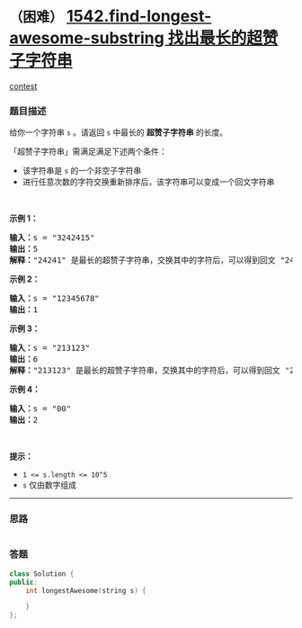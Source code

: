 # `（困难）` [1542.find-longest-awesome-substring 找出最长的超赞子字符串](https://leetcode-cn.com/problems/find-longest-awesome-substring/)

[contest](https://leetcode-cn.com/contest/biweekly-contest-32/problems/find-longest-awesome-substring/)

### 题目描述
<p>给你一个字符串 <code>s</code> 。请返回 <code>s</code> 中最长的 <strong>超赞子字符串</strong> 的长度。</p>

<p>「超赞子字符串」需满足满足下述两个条件：</p>

<ul>
	<li>该字符串是 <code>s</code> 的一个非空子字符串</li>
	<li>进行任意次数的字符交换重新排序后，该字符串可以变成一个回文字符串</li>
</ul>

<p>&nbsp;</p>

<p><strong>示例 1：</strong></p>

<pre><strong>输入：</strong>s = "3242415"
<strong>输出：</strong>5
<strong>解释：</strong>"24241" 是最长的超赞子字符串，交换其中的字符后，可以得到回文 "24142"
</pre>

<p><strong>示例 2：</strong></p>

<pre><strong>输入：</strong>s = "12345678"
<strong>输出：</strong>1
</pre>

<p><strong>示例 3：</strong></p>

<pre><strong>输入：</strong>s = "213123"
<strong>输出：</strong>6
<strong>解释：</strong>"213123" 是最长的超赞子字符串，交换其中的字符后，可以得到回文 "231132"
</pre>

<p><strong>示例 4：</strong></p>

<pre><strong>输入：</strong>s = "00"
<strong>输出：</strong>2
</pre>

<p>&nbsp;</p>

<p><strong>提示：</strong></p>

<ul>
	<li><code>1 <= s.length <= 10^5</code></li>
	<li><code>s</code> 仅由数字组成</li>
</ul>


---
### 思路
```
```



### 答题
``` C++
class Solution {
public:
    int longestAwesome(string s) {

    }
};
```





